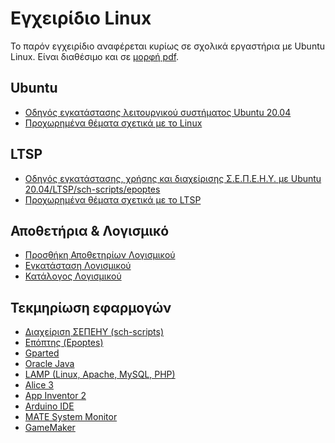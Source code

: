# Εγχειρίδιο Linux

Το παρόν εγχειρίδιο αναφέρεται κυρίως σε σχολικά εργαστήρια με Ubuntu Linux.
Είναι διαθέσιμο και σε [μορφή pdf](linux.pdf).

## Ubuntu

  - [Οδηγός εγκατάστασης λειτουργικού συστήματος Ubuntu
    20.04](Εγκατάσταση_Ubuntu/index.md)
  - [Προχωρημένα θέματα σχετικά με το
    Linux](Προχωρημένα/index.md)

## LTSP

  - [Οδηγός εγκατάστασης, χρήσης και διαχείρισης Σ.Ε.Π.Ε.Η.Υ. με Ubuntu
    20.04/LTSP/sch-scripts/epoptes](LTSP/index.md)
  - [Προχωρημένα θέματα σχετικά με το
    LTSP](LTSP/Προχωρημένα/index.md)

## Αποθετήρια & Λογισμικό

  - [Προσθήκη Αποθετηρίων Λογισμικού](Αποθετήρια.md)
  - [Εγκατάσταση Λογισμικού](Εγκατάσταση_λογισμικού.md)
  - [Κατάλογος Λογισμικού](Λογισμικό.md)

## Τεκμηρίωση εφαρμογών

  - [Διαχείριση ΣΕΠΕΗΥ (sch-scripts)](sch-scripts/index.md)
  - [Επόπτης (Epoptes)](epoptes/index.md)
  - [Gparted](Gparted/index.md)
  - [Oracle Java](Oracle_Java.md)
  - [LAMP (Linux, Apache, MySQL, PHP)](LAMP_server/index.md)
  - [Alice 3](Alice3.md)
  - [App Inventor 2](App_Inventor_2.md)
  - [Arduino IDE](Arduino.md)
  - [MATE System Monitor](mate-system-monitor.md)
  - [GameMaker](GameMaker.md)
